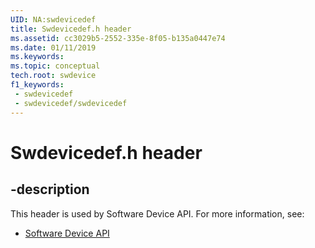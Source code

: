 ```yaml
---
UID: NA:swdevicedef
title: Swdevicedef.h header
ms.assetid: cc3029b5-2552-335e-8f05-b135a0447e74
ms.date: 01/11/2019
ms.keywords: 
ms.topic: conceptual
tech.root: swdevice
f1_keywords:
 - swdevicedef
 - swdevicedef/swdevicedef
---
```


# Swdevicedef.h header


## -description

This header is used by Software Device API. For more information, see:

- [Software Device API](../_swdevice/index.md)

